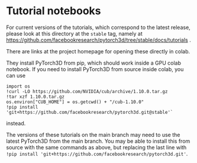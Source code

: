 # Tutorial notebooks

For current versions of the tutorials, which correspond to the latest release,
please look at this directory at the `stable` tag, namely at
https://github.com/facebookresearch/pytorch3d/tree/stable/docs/tutorials .

There are links at the project homepage for opening these directly in colab.

They install PyTorch3D from pip, which should work inside a GPU colab notebook.
If you need to install PyTorch3D from source inside colab, you can use
```
import os
!curl -LO https://github.com/NVIDIA/cub/archive/1.10.0.tar.gz
!tar xzf 1.10.0.tar.gz
os.environ["CUB_HOME"] = os.getcwd() + "/cub-1.10.0"
!pip install 'git+https://github.com/facebookresearch/pytorch3d.git@stable'`
```
instead.

The versions of these tutorials on the main branch may need to use the latest
PyTorch3D from the main branch. You may be able to install this from source
with the same commands as above, but replacing the last line with
`!pip install 'git+https://github.com/facebookresearch/pytorch3d.git'`.
